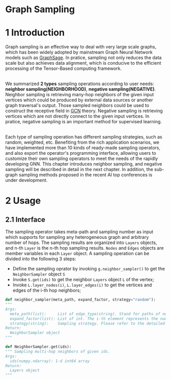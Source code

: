 # Graph Sampling

<a name="fOsGk"></a>

# 1 Introduction
Graph sampling is an effective way to deal with very large scale graphs, which has been widely adopted by mainstream Graph Neural Network models such as [GraphSage](https://arxiv.org/abs/1706.02216). In pratice, sampling not only reduces the data scale but also achieves data alignment, which is conducive to the efficient processing of the Tensor-Based computing framework. <br />

<br />We summarized **2 types** sampling operations according to user needs: **neighbor sampling(NEIGHBORHOOD)**, **negative sampling(NEGATIVE)**. Neighbor sampling is retrieving many-hop neighbors of the given input vertices which could be produced by external data sources or another graph traversal's output. Those sampled neighbors could be used to construct the receptive field in [GCN](https://arxiv.org/abs/1609.02907) theory. Negative sampling is retrieving vertices which are not directly connect to the given input vertices. In pratice, negative sampling is an important method for supervised learning.<br />

<br />Each type of sampling operation has different sampling strategies, such as random, weighted, etc. Benefiting from the rich application scenarios, we have implemented more than 10 kinds of ready-made sampling operators, and also export the operator's programming interface, allowing users to customize their own sampling operators to meet the needs of the rapidly developing GNN. This chapter introduces neighbor sampling, and negative sampling will be described in detail in the next chapter. In addition, the sub-graph sampling methods proposed in the recent AI top conferences is under development.<br />

<a name="gvEnk"></a>
# 2 Usage
<a name="OI8t6"></a>
## 2.1 Interface
The sampling operator takes meta-path and sampling number as input which supports for sampling any heterogeneous graph and arbitrary number of hops. The sampling results are organized into `Layers` objects, and n-th `Layer` is the n-th hop sampling results. `Nodes` and `Edges` objects are member variables in each `Layer` object. A sampling operation can be divided into the following 3 steps:

- Define the sampling oprator by invoking `g.neighbor_sampler()` to get the `NeighborSampler` object `S`
- Invoke `S.get(ids)` to get the neighbor `Layers` object `L` of the vertex;
- Invoke `L.layer_nodes(i)`, `L.layer_edges(i)` to get the vertices and edges of the i-th hop neighbors;


```python
def neighbor_sampler(meta_path, expand_factor, strategy="random"):
"""
Args:
  meta_path(list):     List of edge_type(string). Stand for paths of neighbor sampling.
  expand_factor(list): List of int. The i-th element represents the number of neighbors sampled by the i-th hop; the length must be consistent with meta_path
  strategy(string):    Sampling strategy. Please refer to the detailed explanation below.
Return:
  NeighborSampler object
"""
```
```python
def NeighborSampler.get(ids):
""" Sampling multi-hop neighbors of given ids.
Args:
  ids(numpy.ndarray): 1-d int64 array
Return:
  Layers object
"""
```





